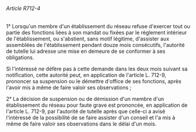 ###### Article R712-4

1° Lorsqu'un membre d'un établissement du réseau refuse d'exercer tout ou partie des fonctions liées à son mandat ou fixées par le règlement intérieur de l'établissement, ou s'abstient, sans motif légitime, d'assister aux assemblées de l'établissement pendant douze mois consécutifs, l'autorité de tutelle lui adresse une mise en demeure de se conformer à ses obligations.

Si l'intéressé ne défère pas à cette demande dans les deux mois suivant sa notification, cette autorité peut, en application de l'article L. 712-9, prononcer sa suspension ou le démettre d'office de ses fonctions, après l'avoir mis à même de faire valoir ses observations ;

2° La décision de suspension ou de démission d'un membre d'un établissement du réseau pour faute grave est prononcée, en application de l'article L. 712-9, par l'autorité de tutelle après que celle-ci a avisé l'intéressé de la possibilité de se faire assister d'un conseil et l'a mis à même de faire valoir ses observations dans le délai d'un mois.

